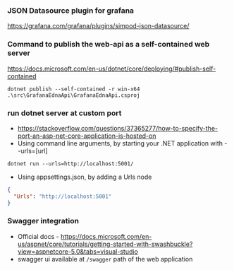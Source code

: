 ### JSON Datasource plugin for grafana
https://grafana.com/grafana/plugins/simpod-json-datasource/

### Command to publish the web-api as a self-contained web server
https://docs.microsoft.com/en-us/dotnet/core/deploying/#publish-self-contained

```
dotnet publish --self-contained -r win-x64 .\src\GrafanaEdnaApi\GrafanaEdnaApi.csproj
```

### run dotnet server at custom port
* https://stackoverflow.com/questions/37365277/how-to-specify-the-port-an-asp-net-core-application-is-hosted-on
* Using command line arguments, by starting your .NET application with --urls=[url]
```
dotnet run --urls=http://localhost:5001/
```
* Using appsettings.json, by adding a Urls node
```json
{
  "Urls": "http://localhost:5001"
}
```

### Swagger integration
* Official docs - https://docs.microsoft.com/en-us/aspnet/core/tutorials/getting-started-with-swashbuckle?view=aspnetcore-5.0&tabs=visual-studio
* swagger ui available at ```/swagger``` path of the web application